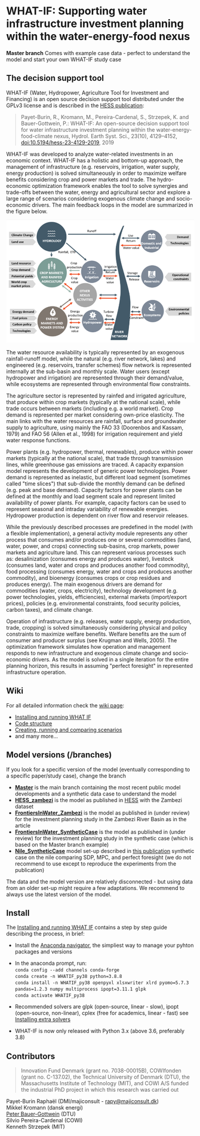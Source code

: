 ﻿# WHAT-IF: Supporting water infrastructure investment planning within the water-energy-food nexus 
**Master branch** Comes with example case data - perfect to understand the model and start your own WHAT-IF study case

## The decision support tool

WHAT-IF (Water, Hydropower, Agriculture Tool for Investment and Financing) is an open source decision support tool 
distributed under the GPLv3 license and is described in the [HESS publication](https://doi.org/10.5194/hess-23-4129-2019):
> Payet-Burin, R., Kromann, M., Pereira-Cardenal, S., Strzepek, K. and Bauer-Gottwein, P.: WHAT-IF: An open-source decision support tool for water infrastructure investment planning within the water-energy-food-climate nexus, Hydrol. Earth Syst. Sci., 23(10), 4129–4152, [doi:10.5194/hess-23-4129-2019](https://doi.org/10.5194/hess-23-4129-2019), 2019  

WHAT-IF was developed to analyze water-related investments in an economic context. WHAT-IF has a holistic and bottom-up approach, the management of infrastructure (e.g. reservoirs, irrigation, water supply, energy production) is solved simultaneously in order to maximize welfare benefits considering crop and power markets and trade. 
The hydro-economic optimization framework enables the tool to solve synergies and trade-offs between the water, 
energy and agricultural sector and explore a large range of scenarios considering exogenous climate change and socio-economic drivers. 
The main feedback loops in the model are summarized in the figure below.  

![WHAT-IF model](https://github.com/RaphaelPB/WHAT-IF/blob/master/Documents/images/WHATIF_model.PNG)  

The water resource availability is typically represented by an exogenous rainfall-runoff model, while the natural (e.g. river network, lakes) and engineered (e.g. reservoirs, transfer schemes) flow network is represented internally at the sub-basin and monthly scale. Water users (except hydropower and irrigation) are represented through their demand/value, while ecosystems are represented through environmental flow constraints.

The agriculture sector is represented by rainfed and irrigated agriculture, that produce within crop markets (typically at the national scale), while trade occurs between markets (including e.g. a world market). Crop demand is represented per market considering own-price elasticity. The main links with the water resources are rainfall, surface and groundwater supply to agriculture, using mainly the FAO 33 (Doorenbos and Kassam, 1979) and FAO 56 (Allen et al., 1998) for irrigation requirement and yield water response functions. 

Power plants (e.g. hydropower, thermal, renewables), produce within power markets (typically at the national scale), that trade through transmission lines, while greenhouse gas emissions are traced. A capacity expansion model represents the development of generic power technologies. Power demand is represented as inelastic, but different load segment (sometimes called "time slices") that sub-divide the monthly demand can be defined (e.g. peak and base demand). Capacity factors for power plants can be defined at the monthly and load segment scale and represent limited availability of power plants. For example, capacity factors can be used to represent seasonal and intraday variability of renewable energies. Hydropower production is dependent on river flow and reservoir releases.

While the previously described processes are predefined in the model (with a flexible implementation), a general activity module represents any other process that consumes and/or produces one or several commodities (land, water, power, and crops) connecting sub-basins, crop markets, power markets and agriculture land. This can represent various processes such as: desalinization (consumes energy and produces water), livestock (consumes land, water and crops and produces another food commodity), food processing (consumes energy, water and crops and produces another commodity), and bioenergy (consumes crops or crop residues and produces energy).
The main exogenous drivers are demand for commodities (water, crops, electricity), technology development (e.g. power technologies, yields, efficiencies), external markets (import/export prices), policies (e.g. environmental constraints, food security policies, carbon taxes), and climate change.

Operation of infrastructure (e.g. releases, water supply, energy production, trade, cropping) is solved simultaneously considering physical and policy constraints to maximize welfare benefits. Welfare benefits are the sum of consumer and producer surplus (see Krugman and Wells, 2005). The optimization framework simulates how operation and management responds to new infrastructure and exogenous climate change and socio-economic drivers. As the model is solved in a single iteration for the entire planning horizon, this results in assuming "perfect foresight" in represented infrastructure operation.

## Wiki

For all detailed information check the [wiki page](https://github.com/RaphaelPB/WHAT-IF/wiki):
* [Installing and running WHAT IF](https://github.com/RaphaelPB/WHAT-IF/wiki/Installing-and-running-WHAT-IF)
* [Code structure](https://github.com/RaphaelPB/WHAT-IF/wiki/Code-structure)
* [Creating, running and comparing scenarios](https://github.com/RaphaelPB/WHAT-IF/wiki/Creating,-running-and-comparing-scenarios) 
* and many more...

## Model versions (/branches)
If you look for a specific version of the model (eventually corresponding to a specific paper/study case), change the branch
* **[Master](https://github.com/RaphaelPB/WHAT-IF)** is the main branch containing the most recent public model developments and a synthetic data case to understand the model
* **[HESS_zambezi](https://github.com/RaphaelPB/WHAT-IF/tree/HESS_Zambezi)** is the model as published in [HESS](https://www.hydrol-earth-syst-sci-discuss.net/hess-2019-167/) with the Zambezi dataset
* **[FrontiersInWater_Zambezi](https://github.com/RaphaelPB/WHAT-IF/tree/FrontiersInWater_Zambezi)** is the model as published in (under review) for the investment planning study in the Zambezi River Basin as in the article 
* **[FrontiersInWater_SyntheticCase](https://github.com/RaphaelPB/WHAT-IF/tree/FrontiersInWater_SyntheticCase)** is the model as published in (under review) for the investment planning study in the synthetic case (which is based on the Master branch example) 
* **[Nile_SyntheticCase](https://github.com/RaphaelPB/WHAT-IF/tree/Nile_SyntheticCase)** model set-up described in [this publication](https://www.essoar.org/doi/10.1002/essoar.10504115.1) synthetic case on the nile comparing SDP, MPC, and perfect foresight (we do not recommend to use except to reproduce the experiments from the publication)

The data and the model version are relatively disconnected - but using data from an older set-up might require a few adaptations.
We recommend to always use the latest version of the model.

## Install

The [Installing and running WHAT IF](https://github.com/RaphaelPB/WHAT-IF/wiki/Installing-and-running-WHAT-IF) contains a step by step guide describing the process, in brief:
* Install the [Anaconda navigator](https://anaconda.org/anaconda/anaconda-navigator), 
the simpliest way to manage your pyhton packages and versions
* In the anaconda prompt, run:  
`conda config --add channels conda-forge`  
`conda create -n WHATIF_py38 python=3.8.8`  
`conda install -n WHATIF_py38 openpyxl xlsxwriter xlrd pyomo=5.7.3 pandas=1.2.3 numpy multiprocess ipopt=3.11.1 glpk`  
`conda activate WHATIF_py38`  

* Recommended solvers are glpk (open-source, linear - slow), ipopt (open-source, non-linear), cplex (free for academics, linear - fast) see [Installing extra solvers](https://github.com/RaphaelPB/WHAT-IF/wiki/Installing-extra-solvers)
* WHAT-IF is now only released with Python 3.x (above 3.6, preferably 3.8)

## Contributors 
> Innovation Fund Denmark (grant no. 7038-00015B), COWIfonden (grant no. C-137.02), the Technical University of Denmark (DTU), the Massachusetts Institute of Technology (MIT), and COWI A/S funded the industrial PhD project in which this research was carried out  

Payet-Burin Raphaël (DMI/majiconsult - rapy@majiconsult.dk)  
Mikkel Kromann (dansk energi)  
[Peter Bauer-Gottwein](https://orbit.dtu.dk/en/persons/peter-bauer-gottwein) (DTU)  
Silvio Pereira-Cardenal (COWI)  
Kenneth Strzepek (MIT)  
